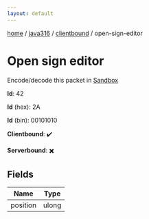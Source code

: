 ```yaml
---
layout: default
---
```


[home](/)  /  [java316](/protocol/java316)  /  [clientbound](/protocol/java316/clientbound)  /  open-sign-editor

# Open sign editor

Encode/decode this packet in [Sandbox](../../../sandbox/java316#Clientbound.OpenSignEditor)

**Id**: 42

**Id** (hex): 2A

**Id** (bin): 00101010

**Clientbound**: ✔️

**Serverbound**: ✖️

## Fields

Name | Type
---|---
position | ulong
